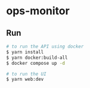 # ops-monitor

## Run

```bash
# to run the API using docker
$ yarn install
$ yarn docker:build-all
$ docker compose up -d

# to run the UI
$ yarn web:dev
